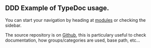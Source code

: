 ## DDD Example of TypeDoc usage.

You can start your navigation by heading at [modules]('modules.html') or checking the sidebar.

The source repository is on [Github](https://github.com/SacDeNoeuds/typedoc-unhoax-theme/tree/main/examples/ddd), this is particulary useful to check documentation, how groups/categories are used, base path, etc…
